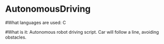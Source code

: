 # AutonomousDriving

#What languages are used:
C

#What is it:
Autonomous robot driving script. Car will follow a line, avoiding obstacles.
